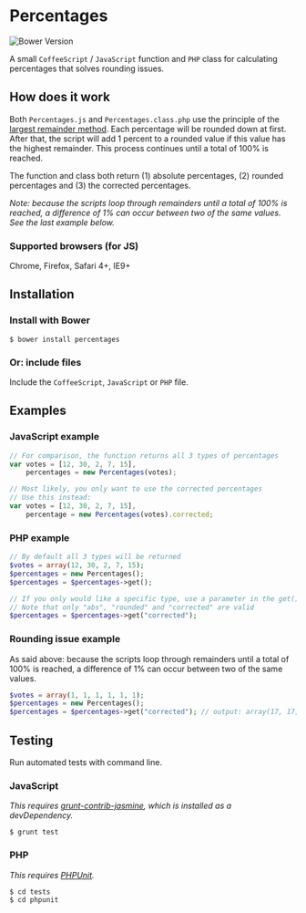 # Percentages

![Bower Version](https://img.shields.io/bower/v/percentages.svg)

A small `CoffeeScript` / `JavaScript` function and `PHP` class for calculating percentages that solves rounding issues.

## How does it work

Both `Percentages.js` and `Percentages.class.php` use the principle of the [largest remainder method](https://en.wikipedia.org/wiki/Largest_remainder_method). Each percentage will be rounded down at first. After that, the script will add 1 percent to a rounded value if this value has the highest remainder. This process continues until a total of 100% is reached.

The function and class both return (1) absolute percentages, (2) rounded percentages and (3) the corrected percentages.

_Note: because the scripts loop through remainders until a total of 100% is reached, a difference of 1% can occur between two of the same values. See the last example below._

### Supported browsers (for JS)
Chrome, Firefox, Safari 4+, IE9+

## Installation

### Install with Bower

```
$ bower install percentages
```

### Or: include files

Include the `CoffeeScript`, `JavaScript` or `PHP` file.

## Examples

### JavaScript example

```javascript
// For comparison, the function returns all 3 types of percentages
var votes = [12, 30, 2, 7, 15],
    percentages = new Percentages(votes);

// Most likely, you only want to use the corrected percentages
// Use this instead:
var votes = [12, 30, 2, 7, 15],
    percentage = new Percentages(votes).corrected;
```

### PHP example

```php
// By default all 3 types will be returned
$votes = array(12, 30, 2, 7, 15);
$percentages = new Percentages();
$percentages = $percentages->get();

// If you only would like a specific type, use a parameter in the get() method
// Note that only "abs", "rounded" and "corrected" are valid
$percentages = $percentages->get("corrected");
```

### Rounding issue example

As said above: because the scripts loop through remainders until a total of 100% is reached, a difference of 1% can occur between two of the same values.

```php
$votes = array(1, 1, 1, 1, 1, 1);
$percentages = new Percentages();
$percentages = $percentages->get("corrected"); // output: array(17, 17, 17, 17, 16, 16)
```

## Testing

Run automated tests with command line.

### JavaScript

_This requires [grunt-contrib-jasmine](https://github.com/gruntjs/grunt-contrib-jasmine), which is installed as a devDependency._
```
$ grunt test
```

### PHP

_This requires [PHPUnit](https://github.com/sebastianbergmann/phpunit)._

```
$ cd tests
$ cd phpunit
```
